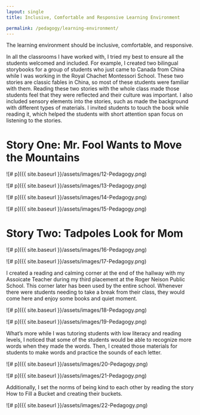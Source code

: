 ```yaml
---
layout: single
title: Inclusive, Comfortable and Responsive Learning Environment

permalink: /pedagogy/learning-environment/
---
```


The learning environment should be inclusive, comfortable, and responsive.

In all the classrooms I have worked with, I tried my best to ensure all the students welcomed and included. For example, I created two bilingual storybooks for a group of students who just came to Canada from China while I was working in the Royal Chachet Montessori School. These two stories are classic fables in China, so most of these students were familiar with them. Reading these two stories with the whole class made those students feel that they were reflected and their culture was important. I also included sensory elements into the stories, such as made the background with different types of materials. I invited students to touch the book while reading it, which helped the students with short attention span focus on listening to the stories.

# Story One: Mr. Fool Wants to Move the Mountains



![# p]({{ site.baseurl }}/assets/images/12-Pedagogy.png)

![# p]({{ site.baseurl }}/assets/images/13-Pedagogy.png)

![# p]({{ site.baseurl }}/assets/images/14-Pedagogy.png)

![# p]({{ site.baseurl }}/assets/images/15-Pedagogy.png)


# Story Two: Tadpoles Look for Mom

![# p]({{ site.baseurl }}/assets/images/16-Pedagogy.png)

![# p]({{ site.baseurl }}/assets/images/17-Pedagogy.png)

I created a reading and calming corner at the end of the hallway with my Assoicate Teacher during my third placement at the Roger Neison Public School. This corner later has been used by the entire school. Whenever there were students needing to take a break from their class, they would come here and enjoy some books and quiet moment.

![# p]({{ site.baseurl }}/assets/images/18-Pedagogy.png)

![# p]({{ site.baseurl }}/assets/images/19-Pedagogy.png)

What’s more while I was tutoring students with low literacy and reading levels, I noticed that some of the students would be able to recognize more words when they made the words. Then, I created those materials for students to make words and practice the sounds of each letter.

![# p]({{ site.baseurl }}/assets/images/20-Pedagogy.png)

![# p]({{ site.baseurl }}/assets/images/21-Pedagogy.png)

Additionally, I set the norms of being kind to each other by reading the story How to Fill a Bucket and creating their buckets.

![# p]({{ site.baseurl }}/assets/images/22-Pedagogy.png)
